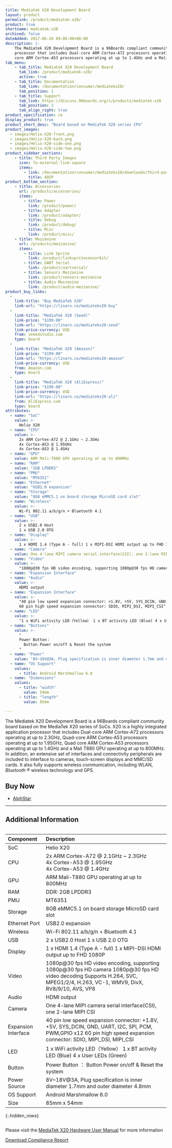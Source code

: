 ```yaml
---
title: Mediatek X20 Development Board
layout: product
permalink: /product/mediatek-x20/
product: true
shortname: mediatek-x20
archived: false
dateAdded: 2017-06-26 09:00:00+00:00
description: |-
    The Mediatek X20 Development Board is a 96Boards compliant community board based on the MediaTek X20 series of SoCs. X20 is a highly integrated application
    processor that includes Dual-core ARM Cortex-A72 processors operating at up to 2.3GHz, Quad-core ARM Cortex-A53 processors operating at up to 1.95GHz, Quad
    core ARM Cortex-A53 processors operating at up to 1.4GHz and a Mali T880 GPU operating at up to 800MHz.
tab_menu:
    - tab_title: Mediatek X20 Development Board
      tab_link: /product/mediatek-x20/
      active: true
    - tab_title: Documentation
      tab_link: /documentation/consumer/mediatekx20/
      tab_position: 1
    - tab_title: Support
      tab_link: https://discuss.96boards.org/c/products/mediatek-x20
      tab_position: 2
      tab_align_right: true
product_specification: ce
display_product: true
product_short_desc: "Board based on MediaTek X20 series CPU"
product_images:
  - images/Helio-X20-front.png
  - images/Helio-X20-back.png
  - images/Helio-X20-side-one.png
  - images/Helio-X20-side-two.png
product_sidebar_sections:
    - title: Third Party Images
      icon: fa-external-link-square
      items:
        - link: /documentation/consumer/mediatekx20/downloads/third-party/aosp/
          title: AOSP
product_bottom_section:
    - title: Accessories
      url: /products/accessories/
      items:
        - title: Power
          link: /product/power/
        - title: Adapter
          link: /product/adapter/
        - title: Debug
          link: /product/debug/
        - title: Misc
          link: /product/misc/
    - title: Mezzanine
      url: /products/mezzanine/
      items:
        - title: Link Sprite
          link: /product/linkspritesensorkit/
        - title: UART Serial
          link: /product/uartserial/
        - title: Sensors Mezzanine
          link: /product/sensors-mezzanine
        - title: Audio Mezzanine
          link: /product/audio-mezzanine/
product_buy_links:
  -
    link-title: "Buy MediaTek X20"
    link-url: "https://linaro.co/mediatekx20-buy"
  -
    link-title: "MediaTek X20 (Seed)"
    link-price: "$199.00"
    link-url: "https://linaro.co/mediatekx20-seed"
    link-price-currency: USD
    from: seeedstudio.com
    type: board
  -
    link-title: "MediaTek X20 (Amazon)"
    link-price: "$199.00"
    link-url: "https://linaro.co/mediatekx20-amazon"
    link-price-currency: USD
    from: Amazon.com
    type: board
  -
    link-title: "MediaTek X20 (AliExpress)"
    link-price: "$199.00"
    link-price-currency: USD
    link-url: "https://linaro.co/mediatekx20-ali"
    from: AliExpress.com
    type: board
attributes:
  - name: "SoC"
    value: >-
      Helio X20
  - name: "CPU"
    value: >-
      2x ARM Cortex-A72 @ 2.1GHz ~ 2.3GHz
      4x Cortex-A53 @ 1.95GHz
      4x Cortex-A53 @ 1.4GHz
  - name: "GPU"
    value: ARM Mali-T880 GPU operating at up to 800MHz
  - name: "RAM"
    value: "2GB LPDDR3"
  - name: "PMU"
    value: "MT6351"
  - name: "Ethernet"
    value: "USB2.0 expansion"
  - name: "Storage"
    value: "8GB eMMC5.1 on board storage MicroSD card slot"
  - name: "Wireless"
    value: >-
      Wi-Fi 802.11 a/b/g/n + Bluetooth 4.1
  - name: "USB"
    value: >-
      2 x USB2.0 Host
      1 x USB 2.0 OTG
  - name: "Display"
    value: >-
      1 x HDMI 1.4 (Type A - full) 1 x MIPI-DSI HDMI output up to FHD 1080P
  - name: "Camera"
    value: One 4-lane MIPI camera serial interface(CSI), one 2-lane MIPI CSI
  - name: "Video"
    value: >-
      "1080p@30 fps HD video encoding, supporting 1080p@30 fps HD camera 1080p@30 fps HD video decoding Supports H.264, SVC, MPEG1/2/4, H.263, VC-1, WMV9, DivX, RV8/9/10, AVS, VP8"
  - name: "Expansion Interface"
  - name: "Audio"
    value: >-
      HDMI output
  - name: "Expansion Interface"
    value: >-
      "40 pin low speed expansion connector: +1.8V, +5V, SYS_DCIN, GND, UART, I2C, SPI, PCM, PWM,GPIO x12
      60 pin high speed expansion connector: SDIO, MIPI_DSI, MIPI_CSI"
  - name: "LED"
    value: >-
      "1 x WiFi activity LED（Yellow） 1 x BT activity LED (Blue) 4 x User LEDs (Green)"
  - name: "Buttons"
    value: >-
      "
      Power Button：
        Button Power on/off & Reset the system
      "
  - name: "Power"
    value: "8V~18V@3A, Plug specification is inner diameter 1.7mm and outer diameter 4.8mm"
  - name: "OS Support"
    values:
      - title: Android Marshmallow 6.0
  - name: "Dimensions"
    values:
      - title: "width"
        value: 54mm
      - title: "length"
        value: 85mm

---
```

The Mediatek X20 Development Board is a 96Boards compliant community board based on the MediaTek X20 series of SoCs. X20 is a highly integrated application
processor that includes Dual-core ARM Cortex-A72 processors operating at up to 2.3GHz, Quad-core ARM Cortex-A53 processors operating at up to 1.95GHz, Quad
core ARM Cortex-A53 processors operating at up to 1.4GHz and a Mali T880 GPU operating at up to 800MHz. In addition, an extensive set of interfaces and
connectivity peripherals are included to interface to cameras, touch-screen displays and MMC/SD cards. It also fully supports wireless communication, including
WLAN, _Bluetooth_ ® wireless technology and GPS.

## Buy Now

- [AlphStar](http://link.linaro.org/MediatekX20-buy)

***

## Additional Information
<div style="overflow-x:scroll;" markdown="1">

|   Component          |   Description                                                                                    |
|:---------------------|:-------------------------------------------------------------------------------------------------|
|  SoC                 | Helio X20                                                                                        |
|  CPU                 | 2x ARM Cortex-A72 @ 2.1GHz ~ 2.3GHz<br>4x Cortex-A53 @ 1.95GHz<br>4x Cortex-A53 @ 1.4GHz         |
|  GPU                 | ARM Mali-T880 GPU operating at up to 800MHz                                                      |
|  RAM                 | DDR: 2GB LPDDR3                                                                                  |
|  PMU                 | MT6351                                                                                           |
|  Storage             | 8GB eMMC5.1 on board storage MicroSD card slot	                                                  |
|  Ethernet Port       | USB2.0 expansion                                                                                 |
|  Wireless            | Wi-Fi 802.11 a/b/g/n + Bluetooth 4.1                                                             |
|  USB                 | 2 x USB2.0 Host 1 x USB 2.0 OTG                                                                  |
|  Display             | 1 x HDMI 1.4 (Type A - full) 1 x MIPI-DSI HDMI output up to FHD 1080P                            |
|  Video               | 1080p@30 fps HD video encoding, supporting 1080p@30 fps HD camera 1080p@30 fps HD video decoding Supports H.264, SVC, MPEG1/2/4, H.263, VC-1, WMV9, DivX, RV8/9/10, AVS, VP8                                                        |
|  Audio               | HDMI output                                                                                      |
|  Camera              | One 4-lane MIPI camera serial interface(CSI), one 2-lane MIPI CSI                                |
|  Expansion Interface | 40 pin low speed expansion connector: +1.8V, +5V, SYS_DCIN, GND, UART, I2C, SPI, PCM, PWM,GPIO x12 60 pin high speed expansion connector:   SDIO, MIPI_DSI, MIPI_CSI                                                                |
|  LED                 | 1 x WiFi activity LED（Yellow） 1 x BT  activity LED (Blue) 4 x User LEDs (Green)                |
|  Button              | Power Button ： Button Power on/off & Reset the system                                           |
|  Power Source        | 8V~18V@3A, Plug specification is inner diameter 1.7mm and outer diameter 4.8mm                   |
|  OS Support          | Android Marshmallow 6.0                                                                          |
|  Size                | 85mm x 54mm                                                                                      |
{:.hidden_rows}

</div>

Please visit the [MediaTek X20 Hardware User Manual](https://www.96boards.org/documentation/consumer/mediatekx20/hardware-docs/) for more information

<a href="/documentation/consumer/mediatekx20/hardware-docs/files/compliance-mediatekx20.pdf" class="btn blog-read-more-btn center-block">Download Compliance Report</a>
